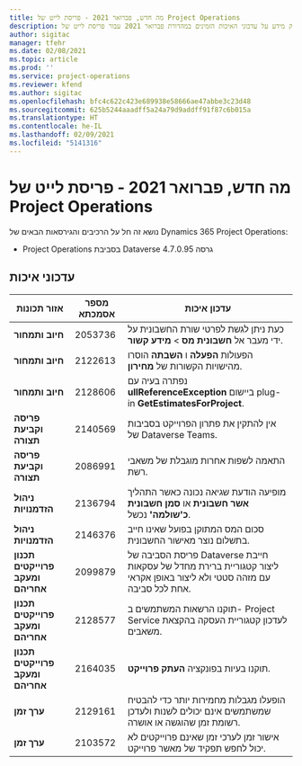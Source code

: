 ```yaml
---
title: מה חדש, פברואר 2021 - פריסת לייט של Project Operations
description: נושא זה מספק מידע על עדכוני האיכות הזמינים במהדורת פברואר 2021 עבור פריסת לייט של Project Operations.
author: sigitac
manager: tfehr
ms.date: 02/08/2021
ms.topic: article
ms.prod: ''
ms.service: project-operations
ms.reviewer: kfend
ms.author: sigitac
ms.openlocfilehash: bfc4c622c423e689938e58666ae47abbe3c23d48
ms.sourcegitcommit: 625b5244aaadff5a24a79d9addff91f87c6b015a
ms.translationtype: HT
ms.contentlocale: he-IL
ms.lasthandoff: 02/09/2021
ms.locfileid: "5141316"
---
```

# <a name="whats-new-february-2021---project-operations-lite-deployment"></a>מה חדש, פברואר 2021 - פריסת לייט של Project Operations

נושא זה חל על הרכיבים והגירסאות הבאים של Dynamics 365 Project Operations:

  - Project Operations בסביבת Dataverse גרסה 4.7.0.95

## <a name="quality-updates"></a>עדכוני איכות

| **אזור תכונות** | **מספר אסמכתא** | **עדכון איכות** |
| --- | --- | --- |
| **חיוב ותמחור** | 2053736 | כעת ניתן לגשת לפרטי שורת החשבונית על ידי מעבר אל **חשבונית מס** > **מידע קשור**. |
| **חיוב ותמחור** | 2122613 | הפעולות **הפעלה** ו **השבתה** הוסרו מהישויות הקשורות של **מחירון**. |
| **חיוב ותמחור** | 2128606 | נפתרה בעיה עם **ullReferenceException** ביישום plug-in **GetEstimatesForProject**. |
| **פריסה וקביעת תצורה** | 2140569 | אין להתקין את פתרון הפרוייקט בסביבות של Dataverse Teams. |
| **פריסה וקביעת תצורה** | 2086991 | התאמה לשפות אחרות מוגבלת של משאבי רשת. |
| **ניהול הזדמנויות** | 2136794 | מופיעה הודעת שגיאה נכונה כאשר התהליך **אשר חשבונית** או **סמן חשבונית כ'שולמה'** נכשל. |
| **ניהול הזדמנויות** | 2146376 | סכום המס המתוקן בפועל שאינו חייב בתשלום נוצר מאישור החשבונית. |
| **‏‫תכנון פרוייקטים ומעקב אחריהם** | 2099879 | פריסת הסביבה של Dataverse חייבת ליצור קטגוריית ברירת מחדל של עסקאות עם מזהה סטטי ולא ליצור באופן אקראי אחת לכל סביבה. |
| **‏‫תכנון פרוייקטים ומעקב אחריהם** | 2128577 | תוקנו הרשאות המשתמשים ב- Project Service לעדכון קטגוריית העסקה בהקצאת משאבים. |
| **‏‫תכנון פרוייקטים ומעקב אחריהם** | 2164035 | תוקנו בעיות בפונקציה **העתק פרוייקט**. |
| **ערך זמן** | 2129161 | הופעלו מגבלות מחמירות יותר כדי להבטיח שמשתמשים אינם יכולים לשנות ולעדכן רשומת זמן שהוגשה או אושרה. |
| **ערך זמן** | 2103572 | אישור זמן לערכי זמן שאינם פרוייקטים לא יכול לחפש תפקיד של מאשר פרוייקט. |
